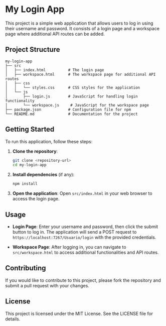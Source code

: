 # My Login App

This project is a simple web application that allows users to log in using their username and password. It consists of a login page and a workspace page where additional API routes can be added.

## Project Structure

```
my-login-app
├── src
│   ├── index.html          # The login page
│   ├── workspace.html      # The workspace page for additional API routes
│   ├── css
│   │   └── styles.css      # CSS styles for the application
│   └── js
│       ├── login.js        # JavaScript for handling login functionality
│       └── workspace.js     # JavaScript for the workspace page
├── package.json            # Configuration file for npm
└── README.md               # Documentation for the project
```

## Getting Started

To run this application, follow these steps:

1. **Clone the repository**:
   ```bash
   git clone <repository-url>
   cd my-login-app
   ```

2. **Install dependencies** (if any):
   ```bash
   npm install
   ```

3. **Open the application**:
   Open `src/index.html` in your web browser to access the login page.

## Usage

- **Login Page**: Enter your username and password, then click the submit button to log in. The application will send a POST request to `https://localhost:7267/Usuario/login` with the provided credentials.

- **Workspace Page**: After logging in, you can navigate to `src/workspace.html` to access additional functionalities and API routes.

## Contributing

If you would like to contribute to this project, please fork the repository and submit a pull request with your changes.

## License

This project is licensed under the MIT License. See the LICENSE file for details.